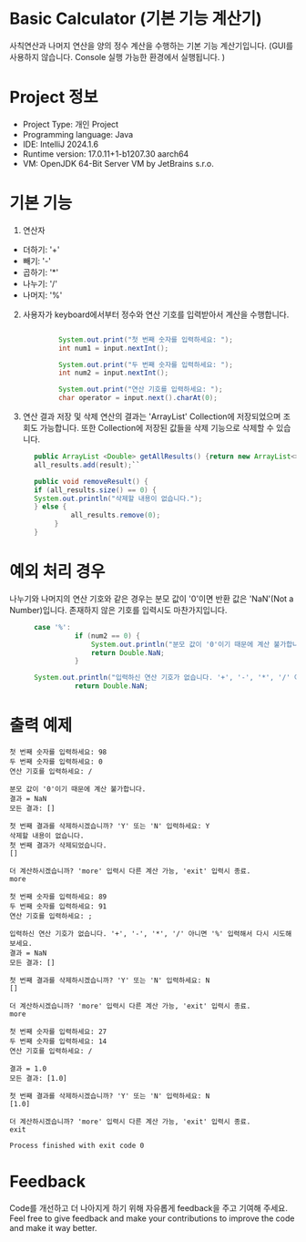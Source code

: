 # Basic Calculator (기본 기능 계산기)
사칙연산과 나머지 연산을 양의 정수 계산을 수행하는 기본 기능 계산기입니다.
(GUI를 사용하지 않습니다. Console 실행 가능한 환경에서 실행됩니다. )

# Project 정보
- Project Type: 개인 Project
- Programming language: Java
- IDE: IntelliJ 2024.1.6
- Runtime version: 17.0.11+1-b1207.30 aarch64
- VM: OpenJDK 64-Bit Server VM by JetBrains s.r.o.

# 기본 기능
1. 연산자
- 더하기: '+'
- 빼기: '-'
- 곱하기: '*'
- 나누기: '/'
- 나머지: '%'

2. 사용자가 keyboard에서부터 정수와 연산 기호를 입력받아서 계산을 수행합니다. 

``` Java

            System.out.print("첫 번째 숫자를 입력하세요: ");
            int num1 = input.nextInt();

            System.out.print("두 번째 숫자를 입력하세요: ");
            int num2 = input.nextInt();

            System.out.print("연산 기호를 입력하세요: ");
            char operator = input.next().charAt(0);
```

3. 연산 결과 저장 및 삭제
   연산의 결과는 'ArrayList' Collection에 저장되었으며 조회도 가능합니다. 또한 Collection에 저장된 값들을 삭제 기능으로 삭제할 수 있습니다.

```Java
      public ArrayList <Double> getAllResults() {return new ArrayList<>(all_results);  
      all_results.add(result);``

      public void removeResult() {
      if (all_results.size() == 0) {
      System.out.println("삭제할 내용이 없습니다.");
      } else {
               all_results.remove(0);
           }
      }
```
   
# 예외 처리 경우
나누기와 나머지의 연산 기호와 같은 경우는 분모 값이 '0'이면 반환 값은 'NaN'(Not a Number)입니다. 존재하지 않은 기호를 입력시도 마찬가지입니다.

``` Java
      case '%':
                if (num2 == 0) {
                    System.out.println("분모 값이 '0'이기 때문에 계산 불가합니다.");
                    return Double.NaN;
                }

      System.out.println("입력하신 연산 기호가 없습니다. '+', '-', '*', '/' 아니면 '%' 입력해서 다시 시도해 보세요.");
                return Double.NaN;
```

# 출력 예제

``` 
첫 번째 숫자를 입력하세요: 98
두 번째 숫자를 입력하세요: 0
연산 기호를 입력하세요: /

분모 값이 '0'이기 때문에 계산 불가합니다.
결과 = NaN
모든 결과: []

첫 번째 결과를 삭제하시겠습니까? 'Y' 또는 'N' 입력하세요: Y
삭제할 내용이 없습니다.
첫 번째 결과가 삭제되었습니다.
[]

더 계산하시겠습니까? 'more' 입력시 다른 계산 가능, 'exit' 입력시 종료.
more

첫 번째 숫자를 입력하세요: 89
두 번째 숫자를 입력하세요: 91
연산 기호를 입력하세요: ;

입력하신 연산 기호가 없습니다. '+', '-', '*', '/' 아니면 '%' 입력해서 다시 시도해 보세요.
결과 = NaN
모든 결과: []

첫 번째 결과를 삭제하시겠습니까? 'Y' 또는 'N' 입력하세요: N
[]

더 계산하시겠습니까? 'more' 입력시 다른 계산 가능, 'exit' 입력시 종료.
more

첫 번째 숫자를 입력하세요: 27
두 번째 숫자를 입력하세요: 14
연산 기호를 입력하세요: /

결과 = 1.0
모든 결과: [1.0]

첫 번째 결과를 삭제하시겠습니까? 'Y' 또는 'N' 입력하세요: N
[1.0]

더 계산하시겠습니까? 'more' 입력시 다른 계산 가능, 'exit' 입력시 종료.
exit

Process finished with exit code 0 

```
# Feedback
Code를 개선하고 더 나아지게 하기 위해 자유롭게 feedback을 주고 기여해 주세요.
Feel free to give feedback and make your contributions to improve the code and make it way better. 